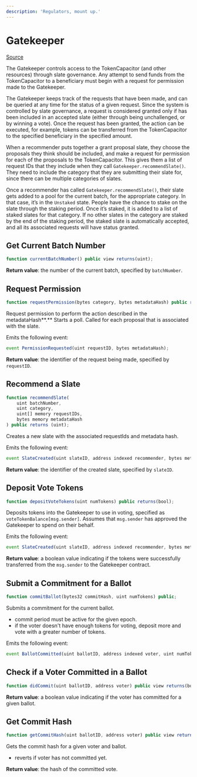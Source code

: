 ```yaml
---
description: 'Regulators, mount up.'
---
```


# Gatekeeper

[Source](https://github.com/ConsenSys/panvala/blob/develop/governance-contracts/contracts/Gatekeeper.sol)

The Gatekeeper controls access to the TokenCapacitor \(and other resources\) through slate governance. Any attempt to send funds from the TokenCapacitor to a beneficiary must begin with a request for permission made to the Gatekeeper.

The Gatekeeper keeps track of the requests that have been made, and can be queried at any time for the status of a given request. Since the system is controlled by slate governance, a request is considered granted only if has been included in an accepted slate \(either through being unchallenged, or by winning a vote\). Once the request has been granted, the action can be executed, for example, tokens can be transferred from the TokenCapacitor to the specified beneficiary in the specified amount.

When a recommender puts together a grant proposal slate, they choose the proposals they think should be included, and make a request for permission for each of the proposals to the TokenCapacitor. This gives them a list of request IDs that they include when they call `Gatekeeper.recommendSlate()`. They need to include the category that they are submitting their slate for, since there can be multiple categories of slates.

Once a recommender has called `Gatekeeper.recommendSlate()`, their slate gets added to a pool for the current batch, for the appropriate category. In that case, it’s in the `Unstaked` state. People have the chance to stake on the slate through the staking period. Once it’s staked, it is added to a list of staked slates for that category. If no other slates in the category are staked by the end of the staking period, the staked slate is automatically accepted, and all its associated requests will have status granted.

## Get Current Batch Number

```javascript
function currentBatchNumber() public view returns(uint);
```

**Return value**: the number of the current batch, specified by `batchNumber`.

## Request Permission

```javascript
function requestPermission(bytes category, bytes metadataHash) public returns(uint);
```

Request permission to perform the action described in the metadataHash**.** Starts a poll. Called for each proposal that is associated with the slate.

Emits the following event:

```javascript
event PermissionRequested(uint requestID, bytes metadataHash);
```

**Return value**: the identifier of the request being made, specified by `requestID`.

## Recommend a Slate

```javascript
function recommendSlate(
    uint batchNumber,
    uint category,
    uint[] memory requestIDs,
    bytes memory metadataHash
) public returns (uint);
```

Creates a new slate with the associated requestIds and metadata hash.

Emits the following event:

```javascript
event SlateCreated(uint slateID, address indexed recommender, bytes metadataHash);
```

**Return value**: the identifier of the created slate, specified by `slateID`.

## Deposit Vote Tokens

```javascript
function depositVoteTokens(uint numTokens) public returns(bool);
```

Deposits tokens into the Gatekeeper to use in voting, specified as `voteTokenBalance[msg.sender]`. Assumes that `msg.sender` has approved the Gatekeeper to spend on their behalf.

Emits the following event:

```javascript
event SlateCreated(uint slateID, address indexed recommender, bytes metadataHash);
```

**Return value**: a boolean value indicating if the tokens were successfully transferred from the `msg.sender` to the Gatekeeper contract.

## Submit a Commitment for a Ballot

```javascript
function commitBallot(bytes32 commitHash, uint numTokens) public;
```

Submits a commitment for the current ballot.

* commit period must be active for the given epoch.
* if the voter doesn't have enough tokens for voting, deposit more and vote with a greater number of tokens.

Emits the following event:

```javascript
event BallotCommitted(uint ballotID, address indexed voter, uint numTokens, bytes32 commitHash);
```

## Check if a Voter Committed in a Ballot

```javascript
function didCommit(uint ballotID, address voter) public view returns(bool);
```

**Return value**: a boolean value indicating if the voter has committed for a given ballot.

## Get Commit Hash

```javascript
function getCommitHash(uint ballotID, address voter) public view returns(bytes32);
```

Gets the commit hash for a given voter and ballot.

* reverts if voter has not committed yet.

**Return value**: the hash of the committed vote.

